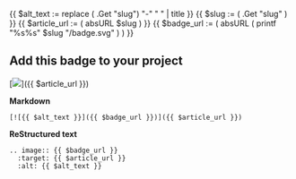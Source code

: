 {{ $alt_text := replace ( .Get "slug") "-" " " | title }}
{{ $slug := ( .Get "slug" ) }}
{{ $article_url := ( absURL $slug ) }}
{{ $badge_url := ( absURL ( printf "%s%s" $slug "/badge.svg" ) ) }}

## Add this badge to your project

[![](badge.svg)]({{ $article_url }})

**Markdown**
```
[![{{ $alt_text }}]({{ $badge_url }})]({{ $article_url }})
```

**ReStructured text**
```
.. image:: {{ $badge_url }}
  :target: {{ $article_url }}
  :alt: {{ $alt_text }}
```